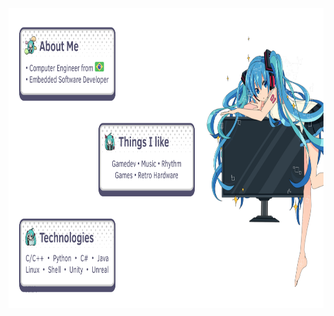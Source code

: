 <div>
    <img src="content.svg" width="840" height="480">
    <!-- under construction! -->
    <!-- <img src="https://spotireadme.vercel.app/api/spotify" width="840" height="275"> -->
    <!-- <img src="https://lyricsdepot.vercel.app/api/lyrics" width="840" height="200"> -->
</div>
